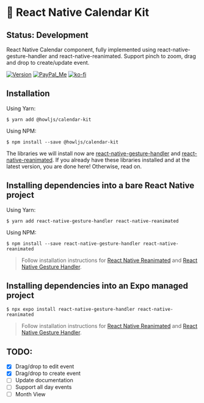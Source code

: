 # 📅 React Native Calendar Kit

## Status: Development

React Native Calendar component, fully implemented using react-native-gesture-handler and react-native-reanimated. Support pinch to zoom, drag and drop to create/update event.

[![Version][npm-shield]][npm-link]
[![PayPal_Me][paypal-me-shield]][paypal-me]
[![ko-fi][ko-fi-shield]][ko-fi-profile]

## Installation

Using Yarn:

```
$ yarn add @howljs/calendar-kit
```

Using NPM:

```
$ npm install --save @howljs/calendar-kit
```

The libraries we will install now are [react-native-gesture-handler](https://docs.swmansion.com/react-native-gesture-handler/) and [react-native-reanimated](https://docs.swmansion.com/react-native-reanimated/). If you already have these libraries installed and at the latest version, you are done here! Otherwise, read on.

## Installing dependencies into a bare React Native project

Using Yarn:

```
$ yarn add react-native-gesture-handler react-native-reanimated
```

Using NPM:

```
$ npm install --save react-native-gesture-handler react-native-reanimated
```

> Follow installation instructions for [React Native Reanimated](https://docs.swmansion.com/react-native-reanimated/docs/fundamentals/installation) and [React Native Gesture Handler](https://docs.swmansion.com/react-native-gesture-handler/docs/installation).

## Installing dependencies into an Expo managed project

```
$ npx expo install react-native-gesture-handler react-native-reanimated
```

> Follow installation instructions for [React Native Reanimated](https://docs.expo.dev/versions/latest/sdk/reanimated/) and [React Native Gesture Handler](https://docs.expo.dev/versions/latest/sdk/gesture-handler/).


## TODO:
- [X] Drag/drop to edit event
- [X] Drag/drop to create event
- [ ] Update documentation
- [ ] Support all day events
- [ ] Month View

[npm-shield]: https://img.shields.io/npm/v/@howljs/calendar-kit
[ko-fi-shield]: https://img.shields.io/static/v1.svg?label=%20&message=ko-fi&logo=ko-fi&color=13C3FF
[paypal-me-shield]: https://img.shields.io/static/v1.svg?label=%20&message=PayPal.Me&logo=paypal
[paypal-me]: https://www.paypal.me/j2teamlh
[ko-fi-profile]: https://ko-fi.com/W7W6G75FH
[npm-link]: https://www.npmjs.com/package/@howljs/calendar-kit